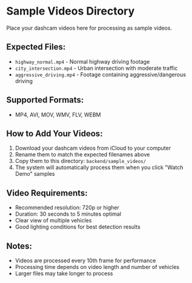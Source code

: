 # Sample Videos Directory

Place your dashcam videos here for processing as sample videos.

## Expected Files:

- `highway_normal.mp4` - Normal highway driving footage
- `city_intersection.mp4` - Urban intersection with moderate traffic
- `aggressive_driving.mp4` - Footage containing aggressive/dangerous driving

## Supported Formats:
- MP4, AVI, MOV, WMV, FLV, WEBM

## How to Add Your Videos:

1. Download your dashcam videos from iCloud to your computer
2. Rename them to match the expected filenames above
3. Copy them to this directory: `backend/sample_videos/`
4. The system will automatically process them when you click "Watch Demo" samples

## Video Requirements:
- Recommended resolution: 720p or higher
- Duration: 30 seconds to 5 minutes optimal
- Clear view of multiple vehicles
- Good lighting conditions for best detection results

## Notes:
- Videos are processed every 10th frame for performance
- Processing time depends on video length and number of vehicles
- Larger files may take longer to process